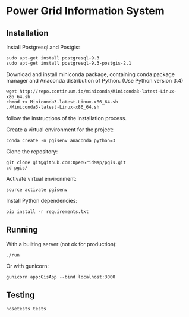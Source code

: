 Power Grid Information System
=========================

## Installation

Install Postgresql and Postgis:

```
sudo apt-get install postgresql-9.3
sudo apt-get install postgresql-9.3-postgis-2.1
```

Download and install miniconda package, containing conda package manager and Anaconda distribution of Python. (Use Python version 3.4)

```
wget http://repo.continuum.io/miniconda/Miniconda3-latest-Linux-x86_64.sh
chmod +x Miniconda3-latest-Linux-x86_64.sh
./Miniconda3-latest-Linux-x86_64.sh 
```
follow the instructions of the installation process.

Create a virtual environment for the project:

```
conda create -n pgisenv anaconda python=3
```

Clone the repository:

```
git clone git@github.com:OpenGridMap/pgis.git
cd pgis/
```

Activate virtual environment:

```
source activate pgisenv
```

Install Python dependencies:

```
pip install -r requirements.txt
```

## Running

With a builting server (not ok for production):

```
./run
```

Or with gunicorn:

```
gunicorn app:GisApp --bind localhost:3000
```

## Testing

```
nosetests tests
```
